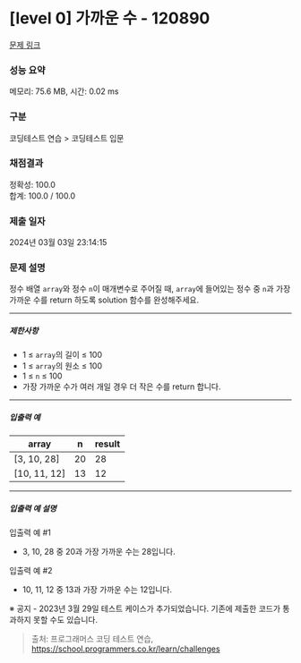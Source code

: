 # [level 0] 가까운 수 - 120890 

[문제 링크](https://school.programmers.co.kr/learn/courses/30/lessons/120890) 

### 성능 요약

메모리: 75.6 MB, 시간: 0.02 ms

### 구분

코딩테스트 연습 > 코딩테스트 입문

### 채점결과

정확성: 100.0<br/>합계: 100.0 / 100.0

### 제출 일자

2024년 03월 03일 23:14:15

### 문제 설명

<p>정수 배열 <code>array</code>와 정수 <code>n</code>이 매개변수로 주어질 때, <code>array</code>에 들어있는 정수 중 <code>n</code>과 가장 가까운 수를 return 하도록 solution 함수를 완성해주세요.</p>

<hr>

<h5>제한사항</h5>

<ul>
<li>1 ≤ <code>array</code>의 길이 ≤ 100</li>
<li>1 ≤ <code>array</code>의 원소 ≤ 100</li>
<li>1 ≤ <code>n</code> ≤ 100</li>
<li>가장 가까운 수가 여러 개일 경우 더 작은 수를 return 합니다.</li>
</ul>

<hr>

<h5>입출력 예</h5>
<table class="table">
        <thead><tr>
<th>array</th>
<th>n</th>
<th>result</th>
</tr>
</thead>
        <tbody><tr>
<td>[3, 10, 28]</td>
<td>20</td>
<td>28</td>
</tr>
<tr>
<td>[10, 11, 12]</td>
<td>13</td>
<td>12</td>
</tr>
</tbody>
      </table>
<hr>

<h5>입출력 예 설명</h5>

<p>입출력 예 #1</p>

<ul>
<li>3, 10, 28 중 20과 가장 가까운 수는 28입니다.</li>
</ul>

<p>입출력 예 #2</p>

<ul>
<li>10, 11, 12 중 13과 가장 가까운 수는 12입니다.</li>
</ul>

<p>※ 공지 - 2023년 3월 29일 테스트 케이스가 추가되었습니다. 기존에 제출한 코드가 통과하지 못할 수도 있습니다.</p>


> 출처: 프로그래머스 코딩 테스트 연습, https://school.programmers.co.kr/learn/challenges